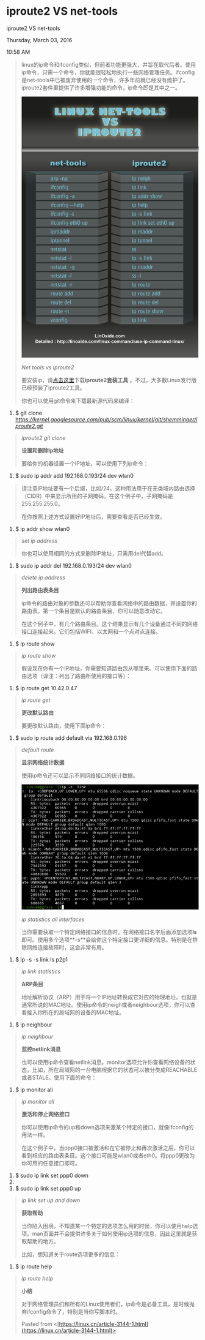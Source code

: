 # iproute2 VS net-tools

iproute2 VS net-tools

Thursday, March 03, 2016

10:58 AM

> linux的ip命令和ifconfig类似，但前者功能更强大，并旨在取代后者。使用ip命令，只需一个命令，你就能很轻松地执行一些网络管理任务。ifconfig是net-tools中已被废弃使用的一个命令，许多年前就已经没有维护了。iproute2套件里提供了许多增强功能的命令，ip命令即是其中之一。
> 
> 
> ![iproute2%20VS%20net-tools%206c41b189313a4d64ae99338aeb5f1bf2/image1.png](iproute2%20VS%20net-tools/image1.png)
> 
> *Net tools vs Iproute2*
> 
> 要安装ip，请[点击这里](http://www.linuxgrill.com/anonymous/iproute2/NEW-OSDL/)下载**iproute2套装工具** 。不过，大多数Linux发行版已经预装了iproute2工具。
> 
> 你也可以使用git命令来下载最新源代码来编译：
> 
1. $ git clone [https:*//kernel.googlesource.com/pub/scm/linux/kernel/git/shemminger/iproute2.git*](https://kernel.googlesource.com/pub/scm/linux/kernel/git/shemminger/iproute2.git)

> 
> 
> 
> *iproute2 git clone*
> 
> **设置和删除Ip地址**
> 
> 要给你的机器设置一个IP地址，可以使用下列ip命令：
> 
1. $ sudo ip addr add 192.168.0.193/24 dev wlan0

> 请注意IP地址要有一个后缀，比如/24。这种用法用于在无类域内路由选择（CIDR）中来显示所用的子网掩码。在这个例子中，子网掩码是255.255.255.0。
> 
> 
> 在你按照上述方式设置好IP地址后，需要查看是否已经生效。
> 
1. $ ip addr show wlan0

> 
> 
> 
> *set ip address*
> 
> 你也可以使用相同的方式来删除IP地址，只需用del代替add。
> 
1. $ sudo ip addr del 192.168.0.193/24 dev wlan0

> 
> 
> 
> *delete ip address*
> 
> **列出路由表条目**
> 
> ip命令的路由对象的参数还可以帮助你查看网络中的路由数据，并设置你的路由表。第一个条目是默认的路由条目，你可以随意改动它。
> 
> 在这个例子中，有几个路由条目。这个结果显示有几个设备通过不同的网络接口连接起来。它们包括WIFI、以太网和一个点对点连接。
> 
1. $ ip route show

> 
> 
> 
> *ip route show*
> 
> 假设现在你有一个IP地址，你需要知道路由包从哪里来。可以使用下面的路由选项（译注：列出了路由所使用的接口等）：
> 
1. $ ip route get 10.42.0.47

> 
> 
> 
> *ip route get*
> 
> **更改默认路由**
> 
> 要更改默认路由，使用下面ip命令：
> 
1. $ sudo ip route add default via 192.168.0.196

> 
> 
> 
> *default route*
> 
> **显示网络统计数据**
> 
> 使用ip命令还可以显示不同网络接口的统计数据。
> 
> ![iproute2%20VS%20net-tools%206c41b189313a4d64ae99338aeb5f1bf2/image8.png](iproute2%20VS%20net-tools/image8.png)
> 
> *ip statistics all interfaces*
> 
> 当你需要获取一个特定网络接口的信息时，在网络接口名字后面添加选项**ls**即可。使用多个选项**-s**会给你这个特定接口更详细的信息。特别是在排除网络连接故障时，这会非常有用。
> 
1. $ ip -s -s link ls p2p1

> 
> 
> 
> *ip link statistics*
> 
> **ARP条目**
> 
> 地址解析协议（ARP）用于将一个IP地址转换成它对应的物理地址，也就是通常所说的MAC地址。使用ip命令的neigh或者neighbour选项，你可以查看接入你所在的局域网的设备的MAC地址。
> 
1. $ ip neighbour

> 
> 
> 
> *ip neighbour*
> 
> **监控netlink消息**
> 
> 也可以使用ip命令查看netlink消息。monitor选项允许你查看网络设备的状态。比如，所在局域网的一台电脑根据它的状态可以被分类成REACHABLE或者STALE。使用下面的命令：
> 
1. $ ip monitor all

> 
> 
> 
> *ip monitor all*
> 
> **激活和停止网络接口**
> 
> 你可以使用ip命令的up和down选项来激某个特定的接口，就像ifconfig的用法一样。
> 
> 在这个例子中，当ppp0接口被激活和在它被停止和再次激活之后，你可以看到相应的路由表条目。这个接口可能是wlan0或者eth0。将ppp0更改为你可用的任意接口即可。
> 
1. $ sudo ip link set ppp0 down
2. 
3. $ sudo ip link set ppp0 up

> 
> 
> 
> *ip link set up and down*
> 
> **获取帮助**
> 
> 当你陷入困境，不知道某一个特定的选项怎么用的时候，你可以使用help选项。man页面并不会提供许多关于如何使用ip选项的信息，因此这里就是获取帮助的地方。
> 
> 比如，想知道关于route选项更多的信息：
> 
1. $ ip route help

> 
> 
> 
> *ip route help*
> 
> **小结**
> 
> 对于网络管理员们和所有的Linux使用者们，ip命令是必备工具。是时候抛弃ifconfig命令了，特别是当你写脚本时。
> 
> Pasted from <[https://linux.cn/article-3144-1.html](https://linux.cn/article-3144-1.html)>
>